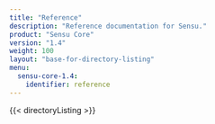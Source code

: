 ```yaml
---
title: "Reference"
description: "Reference documentation for Sensu."
product: "Sensu Core"
version: "1.4"
weight: 100
layout: "base-for-directory-listing"
menu:
  sensu-core-1.4:
    identifier: reference
---
```


{{< directoryListing >}}
